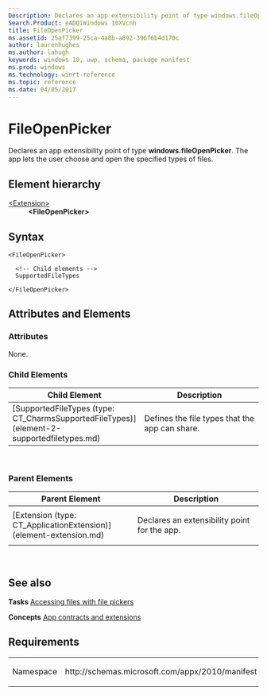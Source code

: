 ```yaml
---
Description: Declares an app extensibility point of type windows.fileOpenPicker.
Search.Product: eADQiWindows 10XVcnh
title: FileOpenPicker
ms.assetid: 25af7399-25ca-4a8b-a892-396f6b4d170c
author: laurenhughes
ms.author: lahugh
keywords: windows 10, uwp, schema, package manifest
ms.prod: windows
ms.technology: winrt-reference
ms.topic: reference
ms.date: 04/05/2017
---
```


# FileOpenPicker




Declares an app extensibility point of type **windows.fileOpenPicker**. The app lets the user choose and open the specified types of files.

## Element hierarchy

<dl>
<dt><a href="element-extension.md">&lt;Extension&gt;</a></dt>
<dd><b>&lt;FileOpenPicker&gt;</b></dd>
</dl>

## Syntax

``` syntax
<FileOpenPicker>

  <!-- Child elements -->
  SupportedFileTypes

</FileOpenPicker>
```

## Attributes and Elements


### Attributes

None.

### Child Elements

<table>
<colgroup>
<col width="50%" />
<col width="50%" />
</colgroup>
<thead>
<tr class="header">
<th>Child Element</th>
<th>Description</th>
</tr>
</thead>
<tbody>
<tr class="odd">
<td>[SupportedFileTypes (type: CT_CharmsSupportedFileTypes)](element-2-supportedfiletypes.md)</td>
<td><p>Defines the file types that the app can share.</p></td>
</tr>
</tbody>
</table>

 

### Parent Elements

<table>
<colgroup>
<col width="50%" />
<col width="50%" />
</colgroup>
<thead>
<tr class="header">
<th>Parent Element</th>
<th>Description</th>
</tr>
</thead>
<tbody>
<tr class="odd">
<td>[Extension (type: CT_ApplicationExtension)](element-extension.md)</td>
<td><p>Declares an extensibility point for the app.</p></td>
</tr>
</tbody>
</table>

 

## See also


**Tasks**
[Accessing files with file pickers](https://msdn.microsoft.com/library/windows/apps/hh465174)

**Concepts**
[App contracts and extensions](https://msdn.microsoft.com/library/windows/apps/hh464906)

## Requirements

<table>
<colgroup>
<col width="50%" />
<col width="50%" />
</colgroup>
<tbody>
<tr class="odd">
<td><p>Namespace</p></td>
<td><p>http://schemas.microsoft.com/appx/2010/manifest</p></td>
</tr>
</tbody>
</table>

 

 



